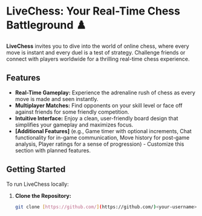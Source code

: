 # LiveChess: Your Real-Time Chess Battleground ♟️

**LiveChess** invites you to dive into the world of online chess, where every move is instant and every duel is a test of strategy. Challenge friends or connect with players worldwide for a thrilling real-time chess experience.

## Features 

- **Real-Time Gameplay:** Experience the adrenaline rush of chess as every move is made and seen instantly. 
- **Multiplayer Matches:** Find opponents on your skill level or face off against friends for some friendly competition.
- **Intuitive Interface:** Enjoy a clean, user-friendly board design that simplifies your gameplay and maximizes focus.
- **[Additional Features]** (e.g., Game timer with optional increments, Chat functionality for in-game communication, Move history for post-game analysis, Player ratings for a sense of progression) - Customize this section with planned features.

## Getting Started 

To run LiveChess locally:

1. **Clone the Repository:**

   ```bash
   git clone [https://github.com/](https://github.com/)<your-username>/livechess.git